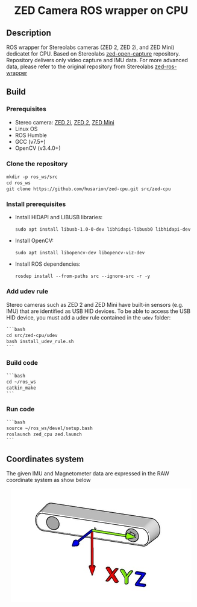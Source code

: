<h1 align="center">
  ZED Camera ROS wrapper on CPU
</h1>


## Description
ROS wrapper for Stereolabs cameras (ZED 2, ZED 2i, and ZED Mini) dedicatet for CPU. Based on Stereolabs [zed-open-capture](https://github.com/stereolabs/zed-open-capture) repository. Repository delivers only video capture and IMU data. For more advanced data, please refer to the original repository from Stereolabs [zed-ros-wrapper](https://github.com/stereolabs/zed-ros-wrapper)

## Build

### Prerequisites

 * Stereo camera: [ZED 2i](https://www.stereolabs.com/zed-2i/), [ZED 2](https://www.stereolabs.com/zed-2/), [ZED Mini](https://www.stereolabs.com/zed-mini/)
 * Linux OS
 * ROS Humble
 * GCC (v7.5+)
 * OpenCV (v3.4.0+)

### Clone the repository

    mkdir -p ros_ws/src
    cd ros_ws
    git clone https://github.com/husarion/zed-cpu.git src/zed-cpu

### Install prerequisites

* Install HIDAPI and LIBUSB libraries:

    `sudo apt install libusb-1.0-0-dev libhidapi-libusb0 libhidapi-dev`

* Install OpenCV:

    `sudo apt install libopencv-dev libopencv-viz-dev`

* Install ROS dependencies:

    `rosdep install --from-paths src --ignore-src -r -y`


### Add udev rule
Stereo cameras such as ZED 2 and ZED Mini have built-in sensors (e.g. IMU) that are identified as USB HID devices.
To be able to access the USB HID device, you must add a udev rule contained in the `udev` folder:

    ```bash
    cd src/zed-cpu/udev
    bash install_udev_rule.sh
    ```

### Build code

    ```bash
    cd ~/ros_ws
    catkin_make
    ```
### Run code

    ```bash
    source ~/ros_ws/devel/setup.bash
    roslaunch zed_cpu zed.launch
    ```

## Coordinates system

The given IMU and Magnetometer data are expressed in the RAW coordinate system as show below

<div align="center">

![](./images/imu_axis.jpg)

</div>